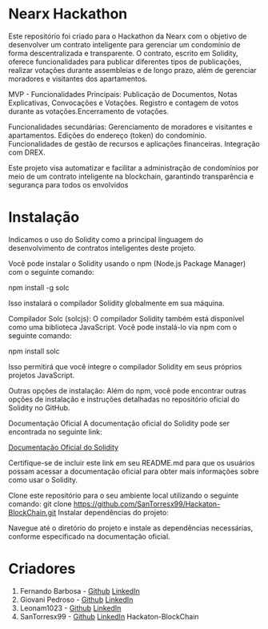 # Nearx Hackathon

Este repositório foi criado para o Hackathon da Nearx com o objetivo de desenvolver um contrato inteligente para gerenciar um condomínio de forma descentralizada e transparente. O contrato, escrito em Solidity, oferece funcionalidades para publicar diferentes tipos de publicações, realizar votações durante assembleias e de longo prazo, além de gerenciar moradores e visitantes dos apartamentos.

MVP - Funcionalidades Principais:
Publicação de Documentos, Notas Explicativas, Convocações e Votações.
Registro e contagem de votos durante as votações.Encerramento de votações.

Funcionalidades secundárias: Gerenciamento de moradores e visitantes e apartamentos. Edições do endereço (token) do condomínio. Funcionalidades de gestão de recursos e aplicações financeiras. Integração com DREX.

Este projeto visa automatizar e facilitar a administração de condomínios por meio de um contrato inteligente na blockchain, garantindo transparência e segurança para todos os envolvidos

# Instalação

Indicamos o uso do Solidity como a principal linguagem do desenvolvimento de contratos inteligentes deste projeto.

Você pode instalar o Solidity usando o npm (Node.js Package Manager) com o seguinte comando:

npm install -g solc

Isso instalará o compilador Solidity globalmente em sua máquina.

Compilador Solc (solcjs):
O compilador Solidity também está disponível como uma biblioteca JavaScript. Você pode instalá-lo via npm com o seguinte comando:

npm install solc

Isso permitirá que você integre o compilador Solidity em seus próprios projetos JavaScript.

Outras opções de instalação:
Além do npm, você pode encontrar outras opções de instalação e instruções detalhadas no repositório oficial do Solidity no GitHub.

Documentação Oficial
A documentação oficial do Solidity pode ser encontrada no seguinte link:

[Documentação Oficial do Solidity](https://docs.soliditylang.org/en/v0.8.25/)

Certifique-se de incluir este link em seu README.md para que os usuários possam acessar a documentação oficial para obter mais informações sobre como usar o Solidity.

Clone este repositório para o seu ambiente local utilizando o seguinte comando:
git clone https://github.com/SanTorresx99/Hackaton-BlockChain.git
Instalar dependências do projeto:

Navegue até o diretório do projeto e instale as dependências necessárias, conforme especificado na documentação oficial.


# Criadores

1. Fernando Barbosa - [Github](https://github.com/cyraxtrade) [LinkedIn](#)
2. Giovani Pedroso - [Github](https://github.com/Giovani-Pedroso) [LinkedIn](https://www.linkedin.com/in/giovani-sant-ana/)
3. Leonam1023 - [Github](https://github.com/Leonam1023) [LinkedIn](#)
4. SanTorresx99 - [Github](https://github.com/SanTorresx99) [LinkedIn](#) Hackaton-BlockChain
